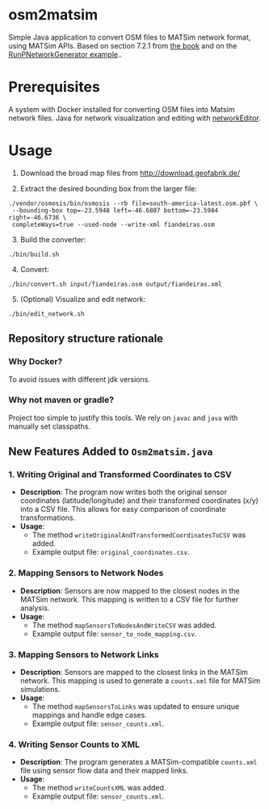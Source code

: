 osm2matsim
===

Simple Java application to convert OSM files to MATSim network format, using MATSim APIs.
Based on section 7.2.1 from [the book](https://www.matsim.org/the-book) and on the [RunPNetworkGenerator example](https://github.com/matsim-org/matsim-code-examples/blob/0.9.x/src/main/java/tutorial/population/example08DemandGeneration/RunPNetworkGenerator.java)..


# Prerequisites #
A system with Docker installed for converting OSM files into Matsim network files. Java for network visualization and editing with [networkEditor](https://www.matsim.org/extension/networkeditor).

# Usage #
1. Download the broad map files from http://download.geofabrik.de/

2. Extract the desired bounding box from the larger file:
```
./vendor/osmosis/bin/osmosis --rb file=south-america-latest.osm.pbf \ 
 --bounding-box top=-23.5948 left=-46.6807 bottom=-23.5984 right=-46.6736 \ 
 completeWays=true --used-node --write-xml fiandeiras.osm
```

3. Build the converter:
```
./bin/build.sh
```

4. Convert:
```
./bin/convert.sh input/fiandeiras.osm output/fiandeiras.xml
```

5. (Optional) Visualize and edit network:
```
./bin/edit_network.sh
```

## Repository structure rationale ##
### Why Docker? ###
To avoid issues with different jdk versions.

### Why not maven or gradle? ###
Project too simple to justify this tools. We rely on `javac` and `java` with manually set classpaths. 


## New Features Added to `Osm2matsim.java`

### 1. Writing Original and Transformed Coordinates to CSV
- **Description**: The program now writes both the original sensor coordinates (latitude/longitude) and their transformed coordinates (x/y) into a CSV file. This allows for easy comparison of coordinate transformations.
- **Usage**:
  - The method `writeOriginalAndTransformedCoordinatesToCSV` was added.
  - Example output file: `original_coordinates.csv`.

### 2. Mapping Sensors to Network Nodes
- **Description**: Sensors are now mapped to the closest nodes in the MATSim network. This mapping is written to a CSV file for further analysis.
- **Usage**:
  - The method `mapSensorsToNodesAndWriteCSV` was added.
  - Example output file: `sensor_to_node_mapping.csv`.

### 3. Mapping Sensors to Network Links
- **Description**: Sensors are mapped to the closest links in the MATSim network. This mapping is used to generate a `counts.xml` file for MATSim simulations.
- **Usage**:
  - The method `mapSensorsToLinks` was updated to ensure unique mappings and handle edge cases.
  - Example output file: `sensor_counts.xml`.

### 4. Writing Sensor Counts to XML
- **Description**: The program generates a MATSim-compatible `counts.xml` file using sensor flow data and their mapped links.
- **Usage**:
  - The method `writeCountsXML` was added.
  - Example output file: `sensor_counts.xml`.